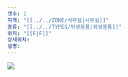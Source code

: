 ```yaml
---
갯수: 1
지역: "[[../../ZONE/사무실|사무실]]"
종류: "[[../../TYPES/위생용품|위생용품]]"
위치: "[[F|F]]"
상세위치: 
설명: 
---
```

![](http://192.168.50.22/images/240608_IMG_0214.jpg)